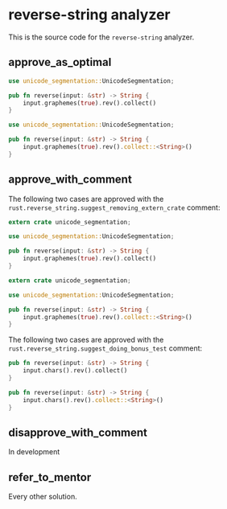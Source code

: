 # reverse-string analyzer
This is the source code for the `reverse-string` analyzer.

## approve_as_optimal

```rust
use unicode_segmentation::UnicodeSegmentation;

pub fn reverse(input: &str) -> String {
    input.graphemes(true).rev().collect()
}
```

```rust
use unicode_segmentation::UnicodeSegmentation;

pub fn reverse(input: &str) -> String {
    input.graphemes(true).rev().collect::<String>()
}
```


## approve_with_comment

The following two cases are approved with the `rust.reverse_string.suggest_removing_extern_crate` comment:

```rust
extern crate unicode_segmentation;

use unicode_segmentation::UnicodeSegmentation;

pub fn reverse(input: &str) -> String {
    input.graphemes(true).rev().collect()
}
```

```rust
extern crate unicode_segmentation;

use unicode_segmentation::UnicodeSegmentation;

pub fn reverse(input: &str) -> String {
    input.graphemes(true).rev().collect::<String>()
}
```

The following two cases are approved with the `rust.reverse_string.suggest_doing_bonus_test` comment:

```rust
pub fn reverse(input: &str) -> String {
    input.chars().rev().collect()
}
```

```rust
pub fn reverse(input: &str) -> String {
    input.chars().rev().collect::<String>()
}
```

## disapprove_with_comment

In development

## refer_to_mentor

Every other solution.
